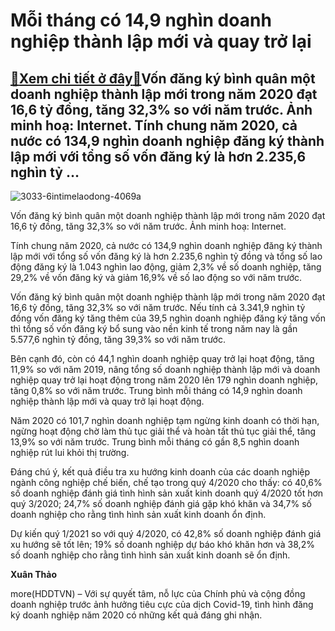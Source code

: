 Mỗi tháng có 14,9 nghìn doanh nghiệp thành lập mới và quay trở lại
==================================================================

[:gift:Xem chi tiết ở đây:gift:](https://hddtvn.com/moi-thang-co-149-nghin-doanh-nghiep-thanh-lap-moi-va-quay-tro-lai/)Vốn đăng ký bình quân một doanh nghiệp thành lập mới trong năm 2020 đạt 16,6 tỷ đồng, tăng 32,3% so với năm trước. Ảnh minh hoạ: Internet. Tính chung năm 2020, cả nước có 134,9 nghìn doanh nghiệp đăng ký thành lập mới với tổng số vốn đăng ký là hơn 2.235,6 nghìn tỷ …
---------------------------------------------------------------------------------------------------------------------------------------------------------------------------------------------------------------------------------------------------------------------------





![3033-6intimelaodong-4069a](https://hddtvn.com/wp-content/uploads/2021/01/3033_6intimelaodong_4069a.jpg "Mỗi tháng có 14,9 nghìn doanh nghiệp thành lập mới và quay trở lại")


Vốn đăng ký bình quân một doanh nghiệp thành lập mới trong năm 2020 đạt 16,6 tỷ đồng, tăng 32,3% so với năm trước. Ảnh minh hoạ: Internet.



Tính chung năm 2020, cả nước có 134,9 nghìn doanh nghiệp đăng ký thành lập mới với tổng số vốn đăng ký là hơn 2.235,6 nghìn tỷ đồng và tổng số lao động đăng ký là 1.043 nghìn lao động, giảm 2,3% về số doanh nghiệp, tăng 29,2% về vốn đăng ký và giảm 16,9% về số lao động so với năm trước.


Vốn đăng ký bình quân một doanh nghiệp thành lập mới trong năm 2020 đạt 16,6 tỷ đồng, tăng 32,3% so với năm trước. Nếu tính cả 3.341,9 nghìn tỷ đồng vốn đăng ký tăng thêm của 39,5 nghìn doanh nghiệp đăng ký tăng vốn thì tổng số vốn đăng ký bổ sung vào nền kinh tế trong năm nay là gần 5.577,6 nghìn tỷ đồng, tăng 39,3% so với năm trước.


Bên cạnh đó, còn có 44,1 nghìn doanh nghiệp quay trở lại hoạt động, tăng 11,9% so với năm 2019, nâng tổng số doanh nghiệp thành lập mới và doanh nghiệp quay trở lại hoạt động trong năm 2020 lên 179 nghìn doanh nghiệp, tăng 0,8% so với năm trước. Trung bình mỗi tháng có 14,9 nghìn doanh nghiệp thành lập mới và quay trở lại hoạt động.


Năm 2020 có 101,7 nghìn doanh nghiệp tạm ngừng kinh doanh có thời hạn, ngừng hoạt động chờ làm thủ tục giải thể và hoàn tất thủ tục giải thể, tăng 13,9% so với năm trước. Trung bình mỗi tháng có gần 8,5 nghìn doanh nghiệp rút lui khỏi thị trường.


Đáng chú ý, kết quả điều tra xu hướng kinh doanh của các doanh nghiệp ngành công nghiệp chế biến, chế tạo trong quý 4/2020 cho thấy: có 40,6% số doanh nghiệp đánh giá tình hình sản xuất kinh doanh quý 4/2020 tốt hơn quý 3/2020; 24,7% số doanh nghiệp đánh giá gặp khó khăn và 34,7% số doanh nghiệp cho rằng tình hình sản xuất kinh doanh ổn định.


Dự kiến quý 1/2021 so với quý 4/2020, có 42,8% số doanh nghiệp đánh giá xu hướng sẽ tốt lên; 19% số doanh nghiệp dự báo khó khăn hơn và 38,2% số doanh nghiệp cho rằng tình hình sản xuất kinh doanh sẽ ổn định.




**Xuân Thảo**



more(HDDTVN) – Với sự quyết tâm, nỗ lực của Chính phủ và cộng đồng doanh nghiệp trước ảnh hưởng tiêu cực của dịch Covid-19, tình hình đăng ký doanh nghiệp năm 2020 có những kết quả đáng ghi nhận.

